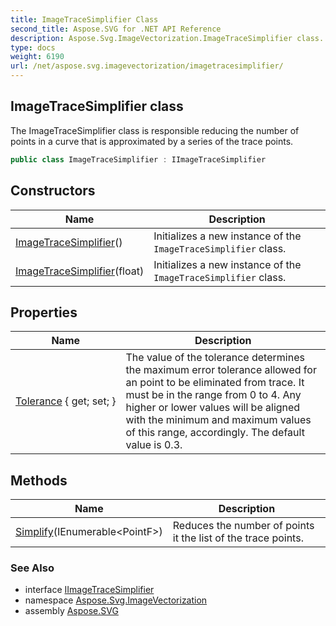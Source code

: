 ```yaml
---
title: ImageTraceSimplifier Class
second_title: Aspose.SVG for .NET API Reference
description: Aspose.Svg.ImageVectorization.ImageTraceSimplifier class. The ImageTraceSimplifier class is responsible reducing the number of points in a curve that is approximated by a series of the trace points
type: docs
weight: 6190
url: /net/aspose.svg.imagevectorization/imagetracesimplifier/
---
```

## ImageTraceSimplifier class

The ImageTraceSimplifier class is responsible reducing the number of points in a curve that is approximated by a series of the trace points.

```csharp
public class ImageTraceSimplifier : IImageTraceSimplifier
```

## Constructors

| Name | Description |
| --- | --- |
| [ImageTraceSimplifier](imagetracesimplifier/#constructor)() | Initializes a new instance of the `ImageTraceSimplifier` class. |
| [ImageTraceSimplifier](imagetracesimplifier/#constructor_1)(float) | Initializes a new instance of the `ImageTraceSimplifier` class. |

## Properties

| Name | Description |
| --- | --- |
| [Tolerance](../../aspose.svg.imagevectorization/imagetracesimplifier/tolerance/) { get; set; } | The value of the tolerance determines the maximum error tolerance allowed for an point to be eliminated from trace. It must be in the range from 0 to 4. Any higher or lower values will be aligned with the minimum and maximum values of this range, accordingly. The default value is 0.3. |

## Methods

| Name | Description |
| --- | --- |
| [Simplify](../../aspose.svg.imagevectorization/imagetracesimplifier/simplify/)(IEnumerable&lt;PointF&gt;) | Reduces the number of points it the list of the trace points. |

### See Also

* interface [IImageTraceSimplifier](../iimagetracesimplifier/)
* namespace [Aspose.Svg.ImageVectorization](../../aspose.svg.imagevectorization/)
* assembly [Aspose.SVG](../../)
